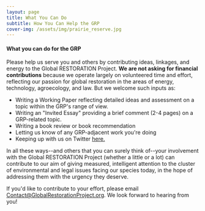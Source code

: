 ```yaml
---
layout: page
title: What You Can Do
subtitle: How You Can Help the GRP
cover-img: /assets/img/prairie_reserve.jpg
---
```


#### What you can do for the GRP

Please help us serve you and others by contributing ideas, linkages, and energy to the Global RESTORATION Project.  **We are not asking for financial contributions** because we operate largely on volunteered time and effort, reflecting our passion for global restoration in the areas of energy, technology, agroecology, and law. But we welcome such inputs as: 
* Writing a Working Paper reflecting detailed ideas and assessment on a topic within the GRP's range of view.
* Writing an "Invited Essay" providing a brief comment (2-4 pages) on a GRP-related topic.
* Writing a book review or book recommendation
* Letting us know of any GRP-adjacent work you're doing
* Keeping up with us on Twitter [here.](https://twitter.com/JohnWarrenHead)

In all these ways--and others that you can surely think of--your involvement with the Global RESTORATION Project (whether a little or a lot) can contribute to our aim of giving 
measured, intelligent attention to the cluster of environmental and legal issues facing our species today, in the hope of addressing them with the urgency they deserve.

If you'd like to contribute to your effort, please email Contact@GlobalRestorationProject.org.  We look forward to hearing from you!



